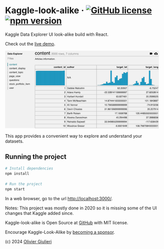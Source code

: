 # Kaggle-look-alike  &middot; [![GitHub license](https://img.shields.io/github/license/evoluteur/kaggle-look-alike)](https://github.com/evoluteur/kaggle-look-alike/blob/main/LICENSE.md) [![npm version](https://img.shields.io/npm/v/kaggle-look-alike)](https://www.npmjs.com/package/kaggle-look-alike)

Kaggle Data Explorer UI look-alike build with React.

Check out the [live demo](https://evoluteur.github.io/kaggle-look-alike/).

![Data Explorer](https://raw.githubusercontent.com/evoluteur/kaggle-look-alike/master/screenshots/kaggle-look-alike.gif)

This app provides a convenient way to explore and understand your datasets.

## Running the project

```bash
# Install dependencies
npm install

# Run the project
npm start

```

In a web browser, go to the url [http://localhost:3000/](http://localhost:3000/).

Notes: This project was mostly done in 2020 so it is missing some of the UI changes that Kaggle added since.

Kaggle-look-alike is Open Source at [GitHub](https://github.com/evoluteur/kaggle-look-alike) with MIT license.

Encourage Kaggle-Look-Alike by [becoming a sponsor](https://github.com/sponsors/evoluteur).

(c) 2024 [Olivier Giulieri](https://evoluteur.github.io/)